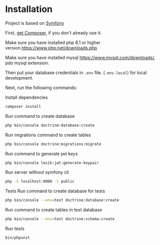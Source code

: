 # Installation
Project is based on [Symfony](http://symfony.com/)

First, [get Composer](https://getcomposer.org/download/), if you don't already use it.

Make sure you have installed php 8.1 or higher version.https://www.php.net/downloads.php

Make sure you have installed mysql https://www.mysql.com/downloads/, pdo mysql extension.

Then put your database credentials in `.env` file. (`.env.local`) for local development.

Next, run the following commands:

Install dependencies
```bash
composer install
```

Run command to create database
```bash
php bin/console doctrine:database:create
```

Run migrations command to create tables
```bash
php bin/console doctrine:migrations:migrate
```

Run command to generate jwt keys
```bash
php bin/console lexik:jwt:generate-keypair
```

Run server without symfony cli
```bash
php -S localhost:8000 -t public
```

Tests
Run command to create database for tests
```bash
php bin/console --env=test doctrine:database:create
```

Run command to create tables in test database
```bash
php bin/console --env=test doctrine:schema:create
```

Run tests
```bash
bin/phpunit
```
